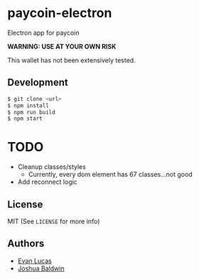 # paycoin-electron

Electron app for paycoin

**WARNING: USE AT YOUR OWN RISK**

This wallet has not been extensively tested.

## Development

```bash
$ git clone <url>
$ npm install
$ npm run build
$ npm start
```

# TODO

- Cleanup classes/styles
  - Currently, every dom element has 67 classes...not good
- Add reconnect logic

## License

MIT (See `LICENSE` for more info)

## Authors

- [Evan Lucas](https://github.com/evanlucas)
- [Joshua Baldwin](https://github.com/jwrb)
